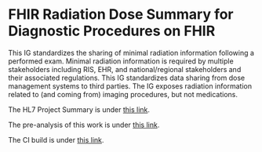 # FHIR Radiation Dose Summary for Diagnostic Procedures on FHIR

This IG standardizes the sharing of minimal radiation information following a performed exam. Minimal radiation information is required by multiple stakeholders including RIS, EHR, and national/regional stakeholders and their associated regulations. This IG standardizes data sharing from dose management systems to third parties. The IG exposes radiation information related to (and coming from) imaging procedures, but not medications.

The HL7 Project Summary is under [this link](http://www.hl7.org/special/Committees/projman/searchableProjectIndex.cfm?action=edit&ProjectNumber=1692).

The pre-analysis of this work is under [this link](https://confluence.hl7.org/display/IMIN/Radiation+Dose+Summary+for+Diagnostic+Procedures+on+FHIR).

The CI build is under [this link](https://build.fhir.org/ig/HL7/fhir-radiation-dose-summary-ig/).
